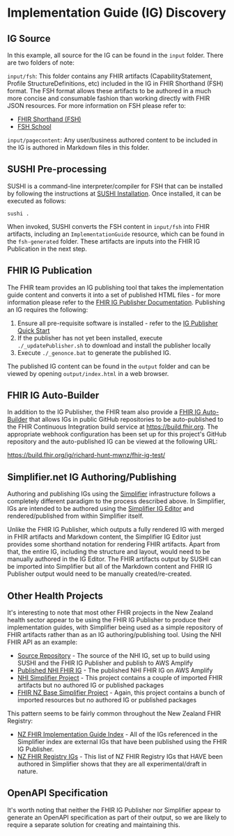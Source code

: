 # Implementation Guide (IG) Discovery

## IG Source

In this example, all source for the IG can be found in the `input` folder.  There are two folders of note:

`input/fsh`:  This folder contains any FHIR artifacts (CapabilityStatement, Profile StructureDefinitions, etc) included in the IG in FHIR Shorthand (FSH) format.  The FSH format allows these artifacts to be authored in a much more concise and consumable fashion than working directly with FHIR JSON resources.  For more information on FSH please refer to:

- [FHIR Shorthand (FSH)](http://hl7.org/fhir/uv/shorthand/2020May/)
- [FSH School](https://fshschool.org/)

`input/pagecontent`:  Any user/business authored content to be included in the IG is authored in Markdown files in this folder.

## SUSHI Pre-processing

SUSHI is a command-line interpreter/compiler for FSH that can be installed by following the instructions at [SUSHI Installation](https://fshschool.org/docs/sushi/installation/).  Once installed, it can be executed as follows:

```
sushi .
```

When invoked, SUSHI converts the FSH content in `input/fsh` into FHIR artifacts, including an `ImplementationGuide` resource, which can be found in the `fsh-generated` folder.  These artifacts are inputs into the FHIR IG Publication in the next step.

## FHIR IG Publication

The FHIR team provides an IG publishing tool that takes the implementation guide content and converts it into a set of published HTML files - for more information please refer to the [FHIR IG Publisher Documentation](https://confluence.hl7.org/display/FHIR/IG+Publisher+Documentation).  Publishing an IG requires the following:

1.  Ensure all pre-requisite software is installed - refer to the [IG Publisher Quick Start](https://confluence.hl7.org/pages/viewpage.action?pageId=35718627#IGPublisherDocumentation-QuickStart)
2.  If the publisher has not yet been installed, execute `./_updatePublisher.sh` to download and install the publisher locally
3.  Execute `./_genonce.bat` to generate the published IG.

The published IG content can be found in the `output` folder and can be viewed by opening `output/index.html` in a web browser.

## FHIR IG Auto-Builder

In addition to the IG Publisher, the FHIR team also provide a [FHIR IG Auto-Builder](https://github.com/FHIR/auto-ig-builder) that allows IGs in public GitHub repositories to be auto-published to the FHIR Continuous Integration build service at https://build.fhir.org.  The appropriate webhook configuration has been set up for this project's GitHub repository and the auto-published IG can be viewed at the following URL:

https://build.fhir.org/ig/richard-hunt-mwnz/fhir-ig-test/

## Simplifier.net IG Authoring/Publishing

Authoring and publishing IGs using the [Simplifier](https://simplifier.net/) infrastructure follows a completely different paradigm to the process described above.  In Simplifier, IGs are intended to be authored using the [Simplifier IG Editor](https://docs.simplifier.net/projects/Simplifier/simplifierIGeditor.html) and rendered/published from within Simplifier itself.

Unlike the FHIR IG Publisher, which outputs a fully rendered IG with merged in FHIR artifacts and Markdown content, the Simplifier IG Editor just provides some shorthand notation for rendering FHIR artifacts.  Apart from that, the entire IG, including the structure and layout, would need to be manually authored in the IG Editor.  The FHIR artifacts output by SUSHI can be imported into Simplifier but all of the Markdown content and FHIR IG Publisher output would need to be manually created/re-created.

## Other Health Projects

It's interesting to note that most other FHIR projects in the New Zealand health sector appear to be using the FHIR IG Publisher to produce their implementation guides, with Simplifier being used as a simple repository of FHIR artifacts rather than as an IG authoring/publishing tool.  Using the NHI FHIR API as an example:

- [Source Repository](https://github.com/HL7NZ/nhi) - The source of the NHI IG, set up to build using SUSHI and the FHIR IG Publisher and publish to AWS Amplify
- [Published NHI FHIR IG](https://master.d3b08qop7whnnl.amplifyapp.com/artifacts.html) - The published NHI FHIR IG on AWS Amplify
- [NHI Simplifier Project](https://simplifier.net/NHI) - This project contains a couple of imported FHIR artifacts but no authored IG or published packages
- [FHIR NZ Base Simplifier Project](https://simplifier.net/fhir-nz-base) - Again, this project contains a bunch of imported resources but no authored IG or published packages

This pattern seems to be fairly common throughout the New Zealand FHIR Registry:

- [NZ FHIR Implementation Guide Index](https://simplifier.net/guide/newzealandfhirimplementationguideindex?version=current) - All of the IGs referenced in the Simplifier index are external IGs that have been published using the FHIR IG Publisher.
- [NZ FHIR Registry IGs](https://simplifier.net/organization/nz-fhir-registry/~guides) - This list of NZ FHIR Registry IGs that HAVE been authored in Simplifier shows that they are all experimental/draft in nature.

## OpenAPI Specification

It's worth noting that neither the FHIR IG Publisher nor Simplifier appear to generate an OpenAPI specification as part of their output, so we are likely to require a separate solution for creating and maintaining this.
